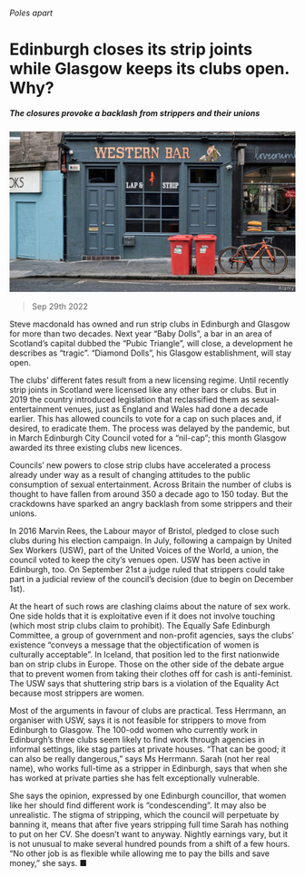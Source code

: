 ###### Poles apart

# Edinburgh closes its strip joints while Glasgow keeps its clubs open. Why? 

##### The closures provoke a backlash from strippers and their unions 

![image](images/20221001_BRP502.jpg) 

> Sep 29th 2022 

Steve macdonald has owned and run strip clubs in Edinburgh and Glasgow for more than two decades. Next year “Baby Dolls”, a bar in an area of Scotland’s capital dubbed the “Pubic Triangle”, will close, a development he describes as “tragic”. “Diamond Dolls”, his Glasgow establishment, will stay open. 

The clubs’ different fates result from a new licensing regime. Until recently strip joints in Scotland were licensed like any other bars or clubs. But in 2019 the country introduced legislation that reclassified them as sexual-entertainment venues, just as England and Wales had done a decade earlier. This has allowed councils to vote for a cap on such places and, if desired, to eradicate them. The process was delayed by the pandemic, but in March Edinburgh City Council voted for a “nil-cap”; this month Glasgow awarded its three existing clubs new licences.

Councils’ new powers to close strip clubs have accelerated a process already under way as a result of changing attitudes to the public consumption of sexual entertainment. Across Britain the number of clubs is thought to have fallen from around 350 a decade ago to 150 today. But the crackdowns have sparked an angry backlash from some strippers and their unions. 

In 2016 Marvin Rees, the Labour mayor of Bristol, pledged to close such clubs during his election campaign. In July, following a campaign by United Sex Workers (USW), part of the United Voices of the World, a union, the council voted to keep the city’s venues open. USW has been active in Edinburgh, too. On September 21st a judge ruled that strippers could take part in a judicial review of the council’s decision (due to begin on December 1st). 

At the heart of such rows are clashing claims about the nature of sex work. One side holds that it is exploitative even if it does not involve touching (which most strip clubs claim to prohibit). The Equally Safe Edinburgh Committee, a group of government and non-profit agencies, says the clubs’ existence “conveys a message that the objectification of women is culturally acceptable”. In Iceland, that position led to the first nationwide ban on strip clubs in Europe. Those on the other side of the debate argue that to prevent women from taking their clothes off for cash is anti-feminist. The USW says that shuttering strip bars is a violation of the Equality Act because most strippers are women. 

Most of the arguments in favour of clubs are practical. Tess Herrmann, an organiser with USW, says it is not feasible for strippers to move from Edinburgh to Glasgow. The 100-odd women who currently work in Edinburgh’s three clubs seem likely to find work through agencies in informal settings, like stag parties at private houses. “That can be good; it can also be really dangerous,” says Ms Herrmann. Sarah (not her real name), who works full-time as a stripper in Edinburgh, says that when she has worked at private parties she has felt exceptionally vulnerable. 

She says the opinion, expressed by one Edinburgh councillor, that women like her should find different work is “condescending”. It may also be unrealistic. The stigma of stripping, which the council will perpetuate by banning it, means that after five years stripping full time Sarah has nothing to put on her CV. She doesn’t want to anyway. Nightly earnings vary, but it is not unusual to make several hundred pounds from a shift of a few hours. “No other job is as flexible while allowing me to pay the bills and save money,” she says. ■

